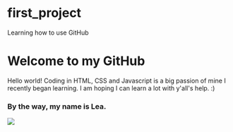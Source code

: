 # first_project
Learning how to use GitHub

<!DOCTYPE html>
<html>
  <head>
    <title> My Web Page </title>
  </head>
  <body>
    <h1> Welcome to my GitHub </h1>
      <p> Hello world! Coding in HTML, CSS and Javascript is a big passion of mine I recently began learning. I am hoping I can learn a lot with y'all's help. :) </p>
     <h3> By the way, my name is Lea. </h3>
      <p>
        <img src="https://scontent-mia1-1.xx.fbcdn.net/v/t1.0-0/p110x80/13891946_1144660572221414_2228638676030151242_n.jpg?oh=faeda35387d2c49437dcce3673e76743&oe=586F31A8"/>
        </p>
       </body> 
</html>
